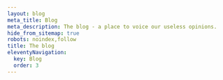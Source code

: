 ```yaml
---
layout: blog
meta_title: Blog
meta_description: The blog - a place to voice our useless opinions.
hide_from_sitemap: true
robots: noindex,follow
title: The blog
eleventyNavigation:
  key: Blog
  order: 3
---
```


